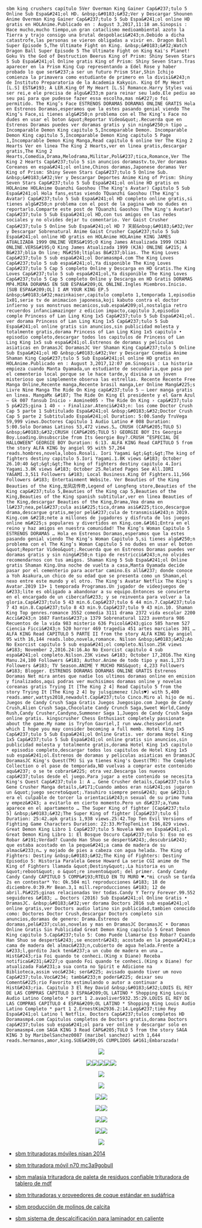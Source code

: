 
```
sbm king crushers capítulo 5Ver Overman King Gainer Cap&#237;tulo 5 Online Sub Espa&#241;ol HD. &nbsp;&#0183;&#32;Ver y Descargar Shounen Anime Overman King Gainer Cap&#237;tulo 5 Sub Espa&#241;ol online HD gratis en HOLAnime.Publicado en : August 3,2017,11:18 am.Sinopsis : Hace mucho,mucho tiempo,un gran cataclismo medioambiental azoto la Tierra y trajo consigo una brutal despoblaci&#243;n.Debido a dicha catastrofe,las personas se vieron obligadas a vivir en. Dragon Ball Super Episode 5,The Ultimate Fight on King. &nbsp;&#0183;&#32;Watch Dragon Ball Super Episode 5 The Ultimate Fight on King Kai's Planet! Goku Vs the God of Destruction Beerus King of Prism: Shiny Seven Stars 5 Sub Espa&#241;ol Online gratis King of Prism: Shiny Seven Stars.Tras aparecer en la Prism King Cup representando a Edel Rose y haber probado lo que ser&#237;a ser un futuro Prism Star,Shin Ichijo comienza la primavera como estudiante de primero en la divisi&#243;n de Instituto Preparatoria de la Academia Kakyoin. King Of My Heart [L.S] EST&#193; A LER.King Of My Heart [L.S] Romance.Harry Styles vai ser rei,e ele precisa de algu&#233;m para reinar seu lado.Ele pediu ao seu pai para que pudesse fazer essa escolha,mas n&#227;o foi permitido. The King’s Face ESTRENOS DORAMAS DORAMAS ONLINE GRATIS Hola en Estrenos Doramas,esperamos que la estes pasando genial viendo The King’s Face,si tienes alg&#250;n problema con el The King’s Face no dudes en usar el boton &quot;Reportar Video&quot;.Recuerda que en Estrenos Doramas puedes ver doramas gratis y sin ning&#250;n tipo … Incomparable Demon King capitulo 5,Incomparable Demon. Incomparable Demon King capitulo 5,Incomparable Demon King capitulo 5 Page 1,Incomparable Demon King Manga,Read capitulo 6 online Ver The King 2 Hearts Ver en linea The King 2 Hearts,ver en linea gratis,descargar gratis,The King 2 Hearts,Comedia,Drama,Melodrama,Militar,Pol&#237;tica,Romance,Ver The King 2 Hearts Cap&#237;tulo 5 sin anuncios doramastv.to,Ver doramas Coreanos en espa&#241;ol online,Chinos doramas,Japonese doramas Ver King of Prism: Shiny Seven Stars Cap&#237;tulo 5 Online Sub. &nbsp;&#0183;&#32;Ver y Descargar Deportes Anime King of Prism: Shiny Seven Stars Cap&#237;tulo 5 Sub Espa&#241;ol online HD gratis en HOLAnime HOLAnime Quanzhi Gaoshou (The King's Avatar) Capitulo 5 Sub Espa&#241;ol Hola fans,estas viendo TQuanzhi Gaoshou (The King's Avatar) Cap&#237;tulo 5 Sub Espa&#241;ol HD completo online gratis,si tienes alg&#250;n problema con el post de la pagina web no dudes en reportarlo.Comparte este post de TQuanzhi Gaoshou (The King's Avatar) Cap&#237;tulo 5 Sub Espa&#241;ol HD,con tus amigos en las redes sociales y no olvides dejar tu comentario. Ver Gaist Crusher Cap&#237;tulo 5 Online Sub Espa&#241;ol HD 7 天前&nbsp;&#0183;&#32;Ver y Descargar Sobrenatural Anime Gaist Crusher Cap&#237;tulo 5 Sub Espa&#241;ol online HD gratis en HOLAnime HOLAnime KING JAMES ATUALIZADA 1999 ONLINE VERS&#195;O King James Atualizada 1999 (KJA) ONLINE.VERS&#195;O King James Atualizada 1999 (KJA) ONLINE &#215; A B&#237;blia On line; M&#250;ltiplas B&#237;blias. The King Loves Cap&#237;tulo 5 sub espa&#241;ol Doramasmp4.com The King Loves Cap&#237;tulo 5 sub espa&#241;ol,Ya disponible The King Loves Cap&#237;tulo 5 Cap 5 completo Online y Descarga en HD Gratis.The King Loves Cap&#237;tulo 5 sub espa&#241;ol,Ya disponible The King Loves Cap&#237;tulo 5 Cap 5 completo Online y Descarga en HD Gratis DORAMAS MP4.MIRA DORAMAS EN SUB ESPA&#209;OL ONLINE.Ingles Miembros.Inicio. [SUB ESPA&#209;OL] I AM YOUR KING EP.5 &nbsp;&#0183;&#32;mazinkaiser,capitulo completo 1,temporada 1,episodio 1x01,serie tv de animacion japonesa,koji kabuto contra el doctor infierno y sus monstruos mecanicos,sub.espa&#209;ol,nostalgia retro recuerdos infanciamazinger z edicion impacto,capitulo 3,episodio comple Princess of Lan Ling King 1x5 Cap&#237;tulo 5 Sub Espa&#241;ol. ver dorama Princess of Lan Ling King 1x5 Cap&#237;tulo 5 Sub Espa&#241;ol online gratis sin anuncios,sin publicidad molesta y totalmente gratis,dorama Princess of Lan Ling King 1x5 capitulo • episodio completo,descargar todos los capitulos de Princess of Lan Ling King 1x5 sub espa&#241;ol.Estrenos de doramas y peliculas asiaticas en DramasJC DoramasJC Ver Shaman King Cap&#237;tulo 5 Online Sub Espa&#241;ol HD &nbsp;&#0183;&#32;Ver y Descargar Comedia Anime Shaman King Cap&#237;tulo 5 Sub Espa&#241;ol online HD gratis en HOLAnime.Publicado en : August 3,2017,12:07 pm.Sinopsis : La historia empieza cuando Manta Oyamada,un estudiante de secundaria,que pasa por el cementerio local porque se le hace tarde,y divisa a un joven misterioso que simplemente observa las estrellas. Recente Recente Free Manga Online,Recente manga,Recente brasil manga,Ler Online Mang&#225;s Livre Nine Manga The Ride On King cap&#237;tulo 5 — Leer manga gratis en linea. MangaMx &#187; The Ride On King El presidente y el Garm Azul — Gk 007 fansub Inicio › Aomine005 › The Ride On King › cap&#237;tulo 5 p&#225;gina 1 40 ‹ › Finalizar.Atenci&#243;n: los come Doctor Crush Cap 5 parte 1 Subtitulado Espa&#241;ol &nbsp;&#0183;&#32;Doctor Crush Cap 5 parte 2 Subtitulado Espa&#241;ol Duration: 5:00.Sandy TruVega 59,999 views.Doctores Capitulo 1 Audio Latino # 008 Duration: 5:00.Solo Doramas Latinos 53,472 views.5… CRUSH (CAP&#205;TULO 5) &nbsp;&#0183;&#32;CRUSH (CAP&#205;TULO 5) GEORGIE BOY Its Georgie Boy.Loading.Unsubscribe from Its Georgie Boy?.CRUSH “ESPECIAL DE HALLOWEEN“ GEORGIE BOY Duration: 6:13. ALFA KING Read CAPITULO 5 from the story ALFA KING by angiel 95 with 57,264 reads.hombres,novela,lobos.Rosali. Iori Yagami &gt;&gt;&gt;The king of fighters destiny capitulo 5.Iori Yagami.1.8K views &#183; October 26.10:40 &gt;&gt;&gt;The king of fighters destiny capitulo 4.Iori Yagami.3.8K views &#183; October 25.Related Pages See All.IORI YAGAMI.3,511 Followers &#183; Local Business.King Of Fighters.11,566 Followers &#183; Entertainment Website. Ver Beauties of the King Beauties of the King,龙凤店传奇,Legend of Longfeng store,Beauties of the King cap&#237;tulo 5,Beauties of the King cap 5,Beauties of the King,Beauties of the King spanish subtitular,ver en linea Beauties of the King,descargar Beauties of the King,Drama,Vea drama en l&#237;nea,pel&#237;cula asi&#225;tica,drama asi&#225;tico,descargue drama,descargue gratis,mejor pel&#237;cula de transmisi&#243;n 2019. King.com &#218;nete a millones de jugadores y disfruta de los juegos online m&#225;s populares y divertidos en King.com.&#161;Entra en el reino y haz amigos en nuestra comunidad! The King’s Woman Capitulo 5 ESTRENOS DORAMAS … Hola en Estrenos Doramas,esperamos que la estes pasando genial viendo The King’s Woman Capitulo 5,si tienes alg&#250;n problema con el The King’s Woman Capitulo 5 no dudes en usar el boton &quot;Reportar Video&quot;.Recuerda que en Estrenos Doramas puedes ver doramas gratis y sin ning&#250;n tipo de restricci&#243;n,no olvides recomendarnos con tus amigos. Shaman King 5 Sub Espa&#241;ol Online gratis Shaman King.Una noche de vuelta a casa,Manta Oyamada decide pasar por el cementerio para acortar camino.Es all&#237; donde conoce a Yoh Asakura,un chico de su edad que se presenta como un Shaman,el nexo entre este mundo y el otro. The King's Avatar Netflix The King's Avatar.2019 13+ 1 temporada Programas.Un jugador de videojuegos de &#233;lite es obligado a abandonar a su equipo.Entonces se convierte en el encargado de un cibercaf&#233; y se reinventa para volver a la gloria.Cap&#237;tulo 5 43 min.6.Cap&#237;tulo 6 44 min.7.Cap&#237;tulo 7 43 min.8.Cap&#237;tulo 8 43 min.9.Cap&#237;tulo 9 43 min.10. Shaman King Top genres.romance 3552 comedia 3111 drama 2372 vida escolar 2200 Acci&#243;n 1687 Fantas&#237;a 1379 Sobrenatural 1223 aventura 986 Recuentos de la vida 983 misterio 636 Psicol&#243;gico 585 harem 527 Ciencia Ficci&#243;n 520 horror 469 tragedia 451 artes marciales 301 … ALFA KING Read CAPITULO 5 PARTE II from the story ALFA KING by angiel 95 with 16,144 reads.lobo,novela,romance. Nilson &nbsp;&#0183;&#32;Ao No Exorcist capitulo 5 sub espa&#241;ol completo.Nilson.25K views &#183; November 2,2016.24:16.Ao No Exorcist capitulo 4 sub espa&#241;ol completo.Nilson.23K views &#183; October 17,2016.The King Manu.24,100 Followers &#183; Author.Anime de todo tipo y mas.1,373 Followers &#183; TV Season.ANIME Y MUCHO MAS&quot; 4,233 Followers &#183; Blogger. ESTRENOS DORAMAS DORAMAS ONLINE GRATIS Estrenos Doramas Net mira antes que nadie los ultimos doramas online en emision y finalizados,aqui podras ver muchisimos doramas online y novelas coreanas gratis Trying It [The King 2 4] Read Capitulo 5 from the story Trying It [The King 2 4] by julsgimenez (Juls♥) with 5,400 reads.amor,wattys2018,newadult.Cap&#237;tulo Cinco.Miro al hijo de mi. Juegos de Candy Crush Saga Gratis Juegos Juegosipo.com Juego de Candy Crush,Alien Crush Saga,Chocolate Candy Crunch Saga,Sweet World,Candy Rush,Candy Crusher,Candyno,Summoner Saga 1,Juegos de Candy Crush Saga online gratis. kingscrusher Chess Enthusiast completely passionate about the game.My name is Tryfon Gavriel,I run www.chessworld.net which I hope you may consider becoming a full memb. Hotel King 1x5 Cap&#237;tulo 5 Sub Espa&#241;ol Online Gratis. ver dorama Hotel King 1x5 Cap&#237;tulo 5 Sub Espa&#241;ol online gratis sin anuncios,sin publicidad molesta y totalmente gratis,dorama Hotel King 1x5 capitulo • episodio completo,descargar todos los capitulos de Hotel King 1x5 sub espa&#241;ol.Estrenos de doramas y peliculas asiaticas en DramasJC DoramasJC King's Quest(TM) Si ya tienes King's Quest(TM): The Complete Collection o el pase de temporada,NO vuelvas a comprar este contenido aqu&#237; o se te cobrar&#225; otra vez.Descarga los nuevos cap&#237;tulos desde el juego.Para jugar a este contenido se necesita King's Quest Cap&#237;tulo 1: A … Gene Crusher details,Cap&#237;tulo 5 Gene Crusher Manga details,&#171;Cuando ambos eran ni&#241;os jugaron un &quot;juego secreto&quot;.Yasuhiro siempre pens&#243; que &#233;l era el culpable de torcer la orientaci&#243;n sexual de su primo Yuma y empez&#243; a evitarlo en cierto momento.Pero un d&#237;a,Yuma aparece en el apartamento … The Super King of fighter [Cap&#237;tulo 5] &nbsp;&#0183;&#32;The Super King of fighter [Cap&#237;tulo 6] Duration: 25:42.apk gratis 1,938 views.25:42.Top Ten Evil Versions of Fighting Game Characters Duration: 22:33.MrTopTenList 196,829 views. Great Demon King Libro 1 Cap&#237;tulo 5 Novela Web en Espa&#241;ol. Great Demon King Libro 1: El Bosque Oscuro Cap&#237;tulo 5: Eso no es Robar &#191;Verdad? Cuando Han Shuo se despert&#243;,descubri&#243; que estaba acostado en la peque&#241;a cama de madera de su almac&#233;n… y mojado de pies a cabeza con agua helada. The King of Fighters: Destiny &nbsp;&#0183;&#32;The King of Fighters: Destiny Episodio 5: Historia Paralela Geese Howard La serie CGI anime de The King of Fighters llamada &quot;Destiny&quot;.La historia es un &quot;reboot&quot; o &quot;re invento&quot; del primer. Candy Candy Candy Candy CAPITULO 5 COMP&#193;RTELO EN TU MURO ♥.*mi crush se tarda 2s en contestar* Yo: Ok.504 mil reproducciones &#183; 18 de diciembre.0:39.Mr Bean.3,1 mill.reproducciones &#183; 12 de abril.P&#225;ginas relacionadas Ver todas.Candy Y Terry Forever.99.552 seguidores &#183; … Doctors (2016) Sub Espa&#241;ol Online Gratis • DramasJC. &nbsp;&#0183;&#32;ver dorama Doctors 2016 sub espa&#241;ol online gratis,ver Doctors audio latino sin publicidad,tambien conocido como: Doctores Doctor Crush,descargar Doctors completo sin anuncios,doramas de genero: Drama.Estrenos de doramas,pel&#237;culas,novelas y mas en DramasJC DoramasJC • Doramas Online Gratis Sin Publicidad Great Demon King capitulo 5 Great Demon King capitulo 5.Cap&#237;tulo 5: Como Puede Llamarse Eso Robar? Cuando Han Shuo se despert&#243;,se encontr&#243; acostado en la peque&#241;a cama de madera del almac&#233;n,cubierto de agua helada.Frente a &#233;l,gordito Jack ten&#237;a un cubo de madera en una … Hist&#243;ria Foi quando te conheci.(King x Diane) Receba notifica&#231;&#227;o quando Foi quando te conheci.(King x Diane) for atualizada Fa&#231;a sua conta no Spirit e Adicione na Biblioteca,assim voc&#234; ser&#225; avisado quando tiver um novo Cap&#237;tulo.Voc&#234; tamb&#233;m poder&#225; deixar seu Coment&#225;rio Favorito estimulando o autor a continuar a Hist&#243;ria. Capitulo 3 El Rey David &nbsp;&#0183;&#32;LOUIS EL REY DE LAS COMPRAS CAPITULO 3 ESPA&#209;OL LATINO * Shopping King Louis Audio Latino Completo * part 1 2.avaoliver5932.35:29.LOUIS EL REY DE LAS COMPRAS CAPITULO 4 ESPA&#209;OL LATINO * Shopping King Louis Audio Latino Completo * part 1 2.ErnestKim2936.2:14.Leg&#237;timo Rey Espa&#241;ol Latino l Netflix. Doctors Cap&#237;tulos completos HD Doramasmp4.com Capitulos completos de Doctors gratis,dorama Doctors cap&#237;tulos sub espa&#241;ol para ver online y descargar solo en Doramasmp4.com SAGA KING 3 Read CAP&#205;TULO 5 from the story SAGA KING 3 by MaribelSanchez0087 (maribel sanchez) with 1,644 reads.hermanos,amor,king.SUE&#209;OS CUMPLIDOS &#161;Embarazada! 
```

<div align="center">

<a href="https://es-crusher.shibang-china.com/github&k=sbm+king+crushers+cap%C3%ADtulo+5"><img src="https://static.shibang-china.com/es/crusher/logo.jpg"></a>

<a href="https://es-crusher.shibang-china.com/github&k=sbm+king+crushers+cap%C3%ADtulo+5"><img src="https://static.shibang-china.com/es/crusher/index.jpg"></a><a href="https://es-crusher.shibang-china.com/material.htmlgithub&k=sbm+king+crushers+cap%C3%ADtulo+5"><img src="https://static.shibang-china.com/es/crusher/material.jpg"></a><a href="https://es-crusher.shibang-china.com/application.htmlgithub&k=sbm+king+crushers+cap%C3%ADtulo+5"><img src="https://static.shibang-china.com/es/crusher/application.jpg"></a><a href="https://es-crusher.shibang-china.com/aboutus.htmlgithub&k=sbm+king+crushers+cap%C3%ADtulo+5"><img src="https://static.shibang-china.com/es/crusher/aboutus.jpg"></a><a href="https://es-crusher.shibang-china.com/contact.htmlgithub&k=sbm+king+crushers+cap%C3%ADtulo+5"><img src="https://static.shibang-china.com/es/crusher/contact.jpg"></a>

<a href="https://es-crusher.shibang-china.com/github&k=sbm+king+crushers+cap%C3%ADtulo+5"><img src="https://static.shibang-china.com/es/crusher/banner.jpg"></a>

<a href="https://swt.shibang-china.com/github&k=sbm+king+crushers+cap%C3%ADtulo+5"><img src="https://static.shibang-china.com/es/crusher/text.jpg"></a>

<a href="https://swt.shibang-china.com/github&k=sbm+king+crushers+cap%C3%ADtulo+5"><img src="https://static.shibang-china.com/es/crusher/chat.jpg"></a><a href="https://es-crusher.shibang-china.com/contact.htmlgithub&k=sbm+king+crushers+cap%C3%ADtulo+5"><img src="https://static.shibang-china.com/es/crusher/message.jpg"></a>

<a href="https://es-crusher.shibang-china.com/products/pe.htmlgithub&k=sbm+king+crushers+cap%C3%ADtulo+5"><img src="https://static.shibang-china.com/es/crusher/pe.jpg"></a><a href="https://es-crusher.shibang-china.com/products/pf.htmlgithub&k=sbm+king+crushers+cap%C3%ADtulo+5"><img src="https://static.shibang-china.com/es/crusher/pf.jpg"></a>

<a href="https://es-crusher.shibang-china.com/products/hpt.htmlgithub&k=sbm+king+crushers+cap%C3%ADtulo+5"><img src="https://static.shibang-china.com/es/crusher/hpt.jpg"></a><a href="https://es-crusher.shibang-china.com/products/vsi.htmlgithub&k=sbm+king+crushers+cap%C3%ADtulo+5"><img src="https://static.shibang-china.com/es/crusher/vsi.jpg"></a>

<a href="https://es-crusher.shibang-china.com/products/klv.htmlgithub&k=sbm+king+crushers+cap%C3%ADtulo+5"><img src="https://static.shibang-china.com/es/crusher/klv.jpg"></a><a href="https://es-crusher.shibang-china.com/products/portable.htmlgithub&k=sbm+king+crushers+cap%C3%ADtulo+5"><img src="https://static.shibang-china.com/es/crusher/portable.jpg"></a>

<a href="https://swt.shibang-china.com/github&k=sbm+king+crushers+cap%C3%ADtulo+5"><img src="https://static.shibang-china.com/es/crusher/case.jpg"></a>

</div>


* [sbm trituradoras móviles nisan 2014](sbm%20trituradoras%20m%C3%B3viles%20nisan%202014.md)

* [sbm trituradora móvil n70 mc3a9gobull](sbm%20trituradora%20m%C3%B3vil%20n70%20mc3a9gobull.md)

* [sbm malasia trituradora de paleta de residuos confiable trituradora de tablero de mdf](sbm%20malasia%20trituradora%20de%20paleta%20de%20residuos%20confiable%20trituradora%20de%20tablero%20de%20mdf.md)

* [sbm trituradoras y proveedores de coque estándar en sudáfrica](sbm%20trituradoras%20y%20proveedores%20de%20coque%20est%C3%A1ndar%20en%20sud%C3%A1frica.md)

* [sbm producción de molinos de calcita](sbm%20producci%C3%B3n%20de%20molinos%20de%20calcita.md)

* [sbm sistema de descalcificación para laminador en caliente](sbm%20sistema%20de%20descalcificaci%C3%B3n%20para%20laminador%20en%20caliente.md)